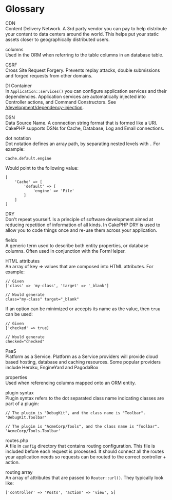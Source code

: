 # Glossary

<div class="glossary">

CDN  
Content Delivery Network. A 3rd party vendor you can pay to help
distribute your content to data centers around the world. This helps
put your static assets closer to geographically distributed users.

columns  
Used in the ORM when referring to the table columns in an database
table.

CSRF  
Cross Site Request Forgery. Prevents replay attacks, double
submissions and forged requests from other domains.

DI Container  
In `Application::services()` you can configure application services
and their dependencies. Application services are automatically injected
into Controller actions, and Command Constructors. See
[/development/dependency-injection](development/dependency-injection.md).

DSN  
Data Source Name. A connection string format that is formed like a URI.
CakePHP supports DSNs for Cache, Database, Log and Email connections.

dot notation  
Dot notation defines an array path, by separating nested levels with `.`
For example:

    Cache.default.engine

Would point to the following value:

    [
        'Cache' => [
            'default' => [
                'engine' => 'File'
            ]
        ]
    ]

DRY  
Don't repeat yourself. Is a principle of software development aimed at
reducing repetition of information of all kinds. In CakePHP DRY is used
to allow you to code things once and re-use them across your
application.

fields  
A generic term used to describe both entity properties, or database
columns. Often used in conjunction with the FormHelper.

HTML attributes  
An array of key =\> values that are composed into HTML attributes. For example:

    // Given
    ['class' => 'my-class', 'target' => '_blank']

    // Would generate
    class="my-class" target="_blank"

If an option can be minimized or accepts its name as the value, then `true`
can be used:

    // Given
    ['checked' => true]

    // Would generate
    checked="checked"

PaaS  
Platform as a Service. Platform as a Service providers will provide
cloud based hosting, database and caching resources. Some popular
providers include Heroku, EngineYard and PagodaBox

properties  
Used when referencing columns mapped onto an ORM entity.

plugin syntax  
Plugin syntax refers to the dot separated class name indicating classes
are part of a plugin:

    // The plugin is "DebugKit", and the class name is "Toolbar".
    'DebugKit.Toolbar'

    // The plugin is "AcmeCorp/Tools", and the class name is "Toolbar".
    'AcmeCorp/Tools.Toolbar'

routes.php  
A file in `config` directory that contains routing configuration.
This file is included before each request is processed.
It should connect all the routes your application needs so
requests can be routed to the correct controller + action.

routing array  
An array of attributes that are passed to `Router::url()`.
They typically look like:

    ['controller' => 'Posts', 'action' => 'view', 5]

</div>
